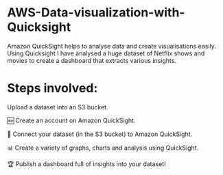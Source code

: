 # AWS-Data-visualization-with-Quicksight

Amazon QuickSight helps to analyse data and create visualisations easily. Using Quicksight I have analysed a huge dataset of Netflix shows and movies to create a dashboard that extracts various insights.

# Steps involved:
Upload a dataset into an S3 bucket.

🆕 Create an account on Amazon QuickSight.

🔗 Connect your dataset (in the S3 bucket) to Amazon QuickSight.

📊 Create a variety of graphs, charts and analysis using QuickSight.

🏆 Publish a dashboard full of insights into your dataset!





